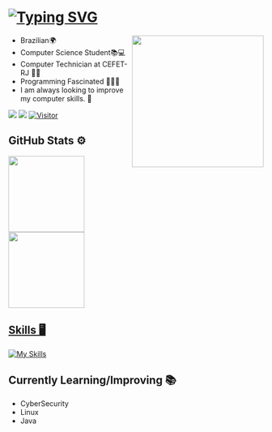 # [![Typing SVG](https://readme-typing-svg.herokuapp.com/?lines=Olá!+Me+chamo+Victor+Kauã,++sejam+bem-vindos!👋;Hello!+My+name+is+Victor+Kauã,++welcome!👋&size=18&color=169fad&duration=7600&font=consolas)](https://git.io/typing-svg) <br>


<img src="https://media4.giphy.com/media/qgQUggAC3Pfv687qPC/giphy.gif" width="260" align="right">
<ul>
  <li> Brazilian🌍</li>
  <li> Computer Science Student📚💻 </li>
  <li> Computer Technician at CEFET-RJ 👨‍🎓</li>
  <li> Programming Fascinated 👨🏻‍💻 </li>
  <li> I am always looking to improve my computer skills. 🦾 </li>
</ul>

<a href = "mailto:victorkauamartinsnun@gmail.com"><img src="https://img.shields.io/badge/-Gmail-%23333?style=for-the-badge&logo=gmail&logoColor=white" target="_blank"></a>
<a href="https://www.linkedin.com/in/victor-kauã-martins-nunes-16877420a/" target="_blank"><img src="https://img.shields.io/badge/-LinkedIn-%230077B5?style=for-the-badge&logo=linkedin&logoColor=white" target="_blank"></a> 
[![Visitor](https://visitor-badge.laobi.icu/badge?page_id=victor-kaua)](https://github.com/victor-kaua)


## GitHub Stats ⚙️
<div align="left">
  <a href="https://github.com/victor-kaua">
  <img height="150em" src="https://github-readme-stats.vercel.app/api?username=victor-kaua&show_icons=true&theme=dark#gh-dark-mode-only"/>
  <img height="150em" src="https://github-readme-stats.vercel.app/api/top-langs/?username=victor-kaua&layout=compact&langs_count=7&show_icons=true&theme=dark#gh-dark-mode-only"/>
</div>

## Skills 🖥️
[![My Skills](https://skillicons.dev/icons?i=py,java,c,cpp,php,javascript,css,html,postgres,mysql,linux,arduino)](https://skillicons.dev)

## Currently Learning/Improving 📚
<ul>
  <li> CyberSecurity </li>
  <li> Linux </li>
  <li> Java </li>
</ul>
